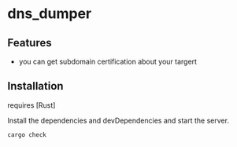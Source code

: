 # dns_dumper
## Features

- you can get subdomain certification about your targert

## Installation

 requires [Rust]

Install the dependencies and devDependencies and start the server.

```sh
cargo check
```


